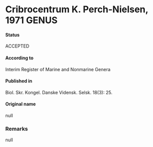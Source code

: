 Cribrocentrum K. Perch-Nielsen, 1971 GENUS
=======

#### Status
ACCEPTED

#### According to
Interim Register of Marine and Nonmarine Genera

#### Published in
Biol. Skr. Kongel. Danske Vidensk. Selsk. 18(3): 25.

#### Original name
null

### Remarks
null